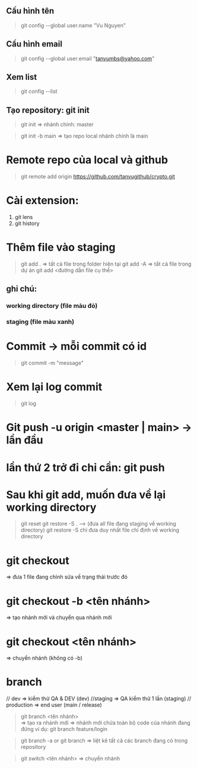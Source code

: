 ## Cấu hình tên 
> git config --global user.name "Vu Nguyen"

## Cấu hình email
> git config --global user.email "tanvumbs@yahoo.com"

## Xem list
> git config --list

## Tạo repository: git init
> git init
=> nhánh chính: master

> git init -b main
=> tạo repo local nhánh chính là main

# Remote repo của local và github
> git remote add origin https://github.com/tanvugithub/crypto.git

# Cài extension:
1. git lens
2. git history

# Thêm file vào staging
> git add .  => tất cả file trong folder hiện tại
> git add -A => tất cả file trong dự án
> git add <đường dẫn file cụ thể>

## ghi chú: 
### working directory (file màu đỏ)
### staging (file màu xanh)

# Commit -> mỗi commit có id 
> git commit -m "message"

# Xem lại log commit
> git log

# Git push -u origin <master | main>   -> lần đầu
# lần thứ 2 trở đi chỉ cần: git push

# Sau khi git add, muốn đưa về lại working directory
> git reset
> git restore -S . --> (đưa all file đang staging về working directory)
> git restore -S <file path> chỉ đưa duy nhất file chỉ định về working directory

# git checkout <file path>
=> đưa 1 file đang chỉnh sửa về trạng thái trước đó

# git checkout -b <tên nhánh>
=> tạo nhánh mới và chuyển qua nhánh mới

# git checkout <tên nhánh>
=> chuyển nhánh (không có -b)
# branch
// dev => kiểm thử QA & DEV (dev)
//staging  => QA kiểm thử 1 lần (staging)
// production => end user (main / release)

> git branch <tên nhánh>    
=> tạo ra nhánh mới
=> nhánh mới chứa toàn bộ code của nhánh đang đứng
ví dụ:
> git branch feature/login

> git branch -a or git branch
=> liệt kê tất cả các branch đang có trong repository

> git switch <tên nhánh> 
=> chuyển nhánh